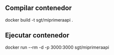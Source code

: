 ##  Compilar contenedor

docker build -t sgt/miprimeraapi . 

## Ejecutar contenedor 


docker run --rm -d -p 3000:3000 sgt/miprimeraapi 